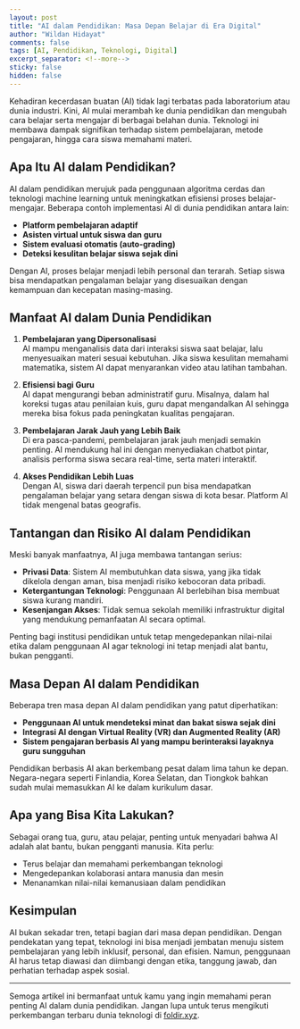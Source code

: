 ```yaml
---
layout: post
title: "AI dalam Pendidikan: Masa Depan Belajar di Era Digital"
author: "Wildan Hidayat"
comments: false
tags: [AI, Pendidikan, Teknologi, Digital]
excerpt_separator: <!--more-->
sticky: false
hidden: false
---
```


Kehadiran kecerdasan buatan (AI) tidak lagi terbatas pada laboratorium atau dunia industri. Kini, AI mulai merambah ke dunia pendidikan dan mengubah cara belajar serta mengajar di berbagai belahan dunia. Teknologi ini membawa dampak signifikan terhadap sistem pembelajaran, metode pengajaran, hingga cara siswa memahami materi.  
<!--more-->

## Apa Itu AI dalam Pendidikan?

AI dalam pendidikan merujuk pada penggunaan algoritma cerdas dan teknologi machine learning untuk meningkatkan efisiensi proses belajar-mengajar. Beberapa contoh implementasi AI di dunia pendidikan antara lain:

- **Platform pembelajaran adaptif**  
- **Asisten virtual untuk siswa dan guru**  
- **Sistem evaluasi otomatis (auto-grading)**  
- **Deteksi kesulitan belajar siswa sejak dini**  

Dengan AI, proses belajar menjadi lebih personal dan terarah. Setiap siswa bisa mendapatkan pengalaman belajar yang disesuaikan dengan kemampuan dan kecepatan masing-masing.

## Manfaat AI dalam Dunia Pendidikan

1. **Pembelajaran yang Dipersonalisasi**  
AI mampu menganalisis data dari interaksi siswa saat belajar, lalu menyesuaikan materi sesuai kebutuhan. Jika siswa kesulitan memahami matematika, sistem AI dapat menyarankan video atau latihan tambahan.

2. **Efisiensi bagi Guru**  
AI dapat mengurangi beban administratif guru. Misalnya, dalam hal koreksi tugas atau penilaian kuis, guru dapat mengandalkan AI sehingga mereka bisa fokus pada peningkatan kualitas pengajaran.

3. **Pembelajaran Jarak Jauh yang Lebih Baik**  
Di era pasca-pandemi, pembelajaran jarak jauh menjadi semakin penting. AI mendukung hal ini dengan menyediakan chatbot pintar, analisis performa siswa secara real-time, serta materi interaktif.

4. **Akses Pendidikan Lebih Luas**  
Dengan AI, siswa dari daerah terpencil pun bisa mendapatkan pengalaman belajar yang setara dengan siswa di kota besar. Platform AI tidak mengenal batas geografis.

## Tantangan dan Risiko AI dalam Pendidikan

Meski banyak manfaatnya, AI juga membawa tantangan serius:

- **Privasi Data**: Sistem AI membutuhkan data siswa, yang jika tidak dikelola dengan aman, bisa menjadi risiko kebocoran data pribadi.  
- **Ketergantungan Teknologi**: Penggunaan AI berlebihan bisa membuat siswa kurang mandiri.  
- **Kesenjangan Akses**: Tidak semua sekolah memiliki infrastruktur digital yang mendukung pemanfaatan AI secara optimal.  

Penting bagi institusi pendidikan untuk tetap mengedepankan nilai-nilai etika dalam penggunaan AI agar teknologi ini tetap menjadi alat bantu, bukan pengganti.

## Masa Depan AI dalam Pendidikan

Beberapa tren masa depan AI dalam pendidikan yang patut diperhatikan:

- **Penggunaan AI untuk mendeteksi minat dan bakat siswa sejak dini**  
- **Integrasi AI dengan Virtual Reality (VR) dan Augmented Reality (AR)**  
- **Sistem pengajaran berbasis AI yang mampu berinteraksi layaknya guru sungguhan**  

Pendidikan berbasis AI akan berkembang pesat dalam lima tahun ke depan. Negara-negara seperti Finlandia, Korea Selatan, dan Tiongkok bahkan sudah mulai memasukkan AI ke dalam kurikulum dasar.

## Apa yang Bisa Kita Lakukan?

Sebagai orang tua, guru, atau pelajar, penting untuk menyadari bahwa AI adalah alat bantu, bukan pengganti manusia. Kita perlu:

- Terus belajar dan memahami perkembangan teknologi  
- Mengedepankan kolaborasi antara manusia dan mesin  
- Menanamkan nilai-nilai kemanusiaan dalam pendidikan  

## Kesimpulan

AI bukan sekadar tren, tetapi bagian dari masa depan pendidikan. Dengan pendekatan yang tepat, teknologi ini bisa menjadi jembatan menuju sistem pembelajaran yang lebih inklusif, personal, dan efisien. Namun, penggunaan AI harus tetap diawasi dan diimbangi dengan etika, tanggung jawab, dan perhatian terhadap aspek sosial.

---

Semoga artikel ini bermanfaat untuk kamu yang ingin memahami peran penting AI dalam dunia pendidikan. Jangan lupa untuk terus mengikuti perkembangan terbaru dunia teknologi di [foldir.xyz](https://foldir.xyz).

